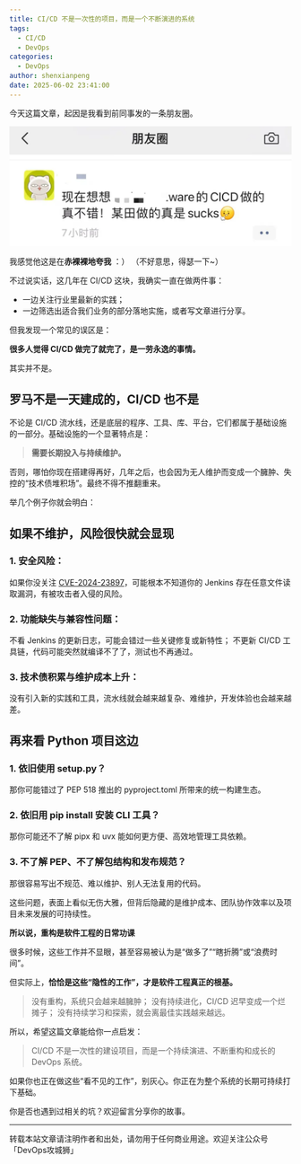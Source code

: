 ```yaml
---
title: CI/CD 不是一次性的项目，而是一个不断演进的系统
tags:
  - CI/CD
  - DevOps
categories:
  - DevOps
author: shenxianpeng
date: 2025-06-02 23:41:00
---
```


今天这篇文章，起因是我看到前同事发的一条朋友圈。

![同事的朋友圈](code-refactor/image.png)

我感觉他这是在**赤裸裸地夸我** ：）
（不好意思，得瑟一下~）

不过说实话，这几年在 CI/CD 这块，我确实一直在做两件事：

* 一边关注行业里最新的实践；
* 一边筛选出适合我们业务的部分落地实施，或者写文章进行分享。

但我发现一个常见的误区是：

**很多人觉得 CI/CD 做完了就完了，是一劳永逸的事情。**

其实并不是。

## 罗马不是一天建成的，CI/CD 也不是

不论是 CI/CD 流水线，还是底层的程序、工具、库、平台，它们都属于基础设施的一部分。基础设施的一个显著特点是：

> **需要长期投入与持续维护。**

否则，哪怕你现在搭建得再好，几年之后，也会因为无人维护而变成一个臃肿、失控的“技术债堆积场”。最终不得不推翻重来。

举几个例子你就会明白：

## 如果不维护，风险很快就会显现

### 1. 安全风险：

  如果你没关注 [CVE-2024-23897](https://nvd.nist.gov/vuln/detail/CVE-2024-23897)，可能根本不知道你的 Jenkins 存在任意文件读取漏洞，有被攻击者入侵的风险。

### 2. 功能缺失与兼容性问题：

  不看 Jenkins 的更新日志，可能会错过一些关键修复或新特性；
  不更新 CI/CD 工具链，代码可能突然就编译不了了，测试也不再通过。

### 3. 技术债积累与维护成本上升：

  没有引入新的实践和工具，流水线就会越来越复杂、难维护，开发体验也会越来越差。

## 再来看 Python 项目这边

### 1. 依旧使用 setup.py？

  那你可能错过了 PEP 518 推出的 pyproject.toml 所带来的统一构建生态。

### 2. 依旧用 pip install 安装 CLI 工具？

  那你可能还不了解 pipx 和 uvx 能如何更方便、高效地管理工具依赖。

### 3. 不了解 PEP、不了解包结构和发布规范？

  那很容易写出不规范、难以维护、别人无法复用的代码。

这些问题，表面上看似无伤大雅，但背后隐藏的是维护成本、团队协作效率以及项目未来发展的可持续性。

**所以说，重构是软件工程的日常功课**

很多时候，这些工作并不显眼，甚至容易被认为是“做多了”“瞎折腾”或“浪费时间”。

但实际上，**恰恰是这些“隐性的工作”，才是软件工程真正的根基。**

> 没有重构，系统只会越来越臃肿；
> 没有持续进化，CI/CD 迟早变成一个烂摊子；
> 没有持续学习和探索，就会离最佳实践越来越远。

所以，希望这篇文章能给你一点启发：

> CI/CD 不是一次性的建设项目，而是一个持续演进、不断重构和成长的 DevOps 系统。

如果你也正在做这些“看不见的工作”，别灰心。你正在为整个系统的长期可持续打下基础。

你是否也遇到过相关的坑？欢迎留言分享你的故事。

---

转载本站文章请注明作者和出处，请勿用于任何商业用途。欢迎关注公众号「DevOps攻城狮」
